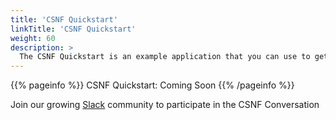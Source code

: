 ```yaml
---
title: 'CSNF Quickstart'
linkTitle: 'CSNF Quickstart'
weight: 60
description: >
  The CSNF Quickstart is an example application that you can use to get up and running quickly with the CSNF Framework.
---
```


{{% pageinfo %}}
CSNF Quickstart: Coming Soon
{{% /pageinfo %}}

Join our growing <a href="https://csnfonugslackcom.slack.com">Slack</a> community to participate in the CSNF Conversation
